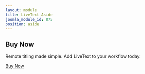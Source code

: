 ```yaml
---
layout: module
title: LiveText Aside
joomla_module_id: 875
position: aside
---
```

<!-- Module: LiveText Aside -->
<h2>Buy Now</h2>
<p>Remote titling made simple. Add LiveText to your workflow today.</p>
<div class="cta-container">
    <a class="cta-blue cta-small align-center block" href="https://store.newtek.com/livetext.html">Buy Now</a>
</div>
